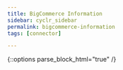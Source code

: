 ```yaml
---
title: BigCommerce Information
sidebar: cyclr_sidebar
permalink: bigcommerce-information
tags: [connector]

---
```

{::options parse_block_html="true" /}
